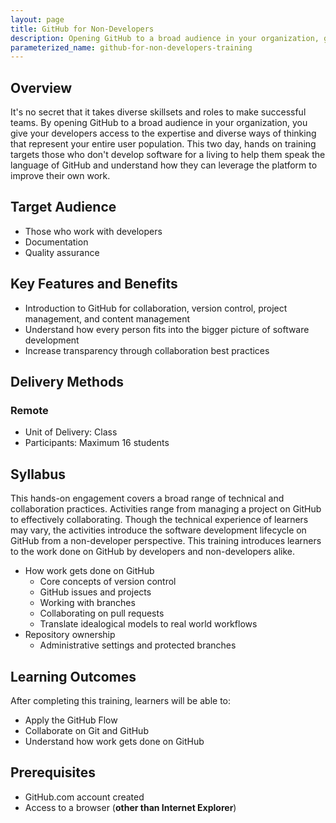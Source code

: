 ```yaml
---
layout: page
title: GitHub for Non-Developers
description: Opening GitHub to a broad audience in your organization, gives your developers access to the expertise and diverse ways of thinking that represent your entire user population.
parameterized_name: github-for-non-developers-training
---
```


## Overview

It's no secret that it takes diverse skillsets and roles to make successful teams. By opening GitHub to a broad audience in your organization, you give your developers access to the expertise and diverse ways of thinking that represent your entire user population. This two day, hands on training targets those who don't develop software for a living to help them speak the language of GitHub and understand how they can leverage the platform to improve their own work.

## Target Audience

- Those who work with developers
- Documentation
- Quality assurance

## Key Features and Benefits

- Introduction to GitHub for collaboration, version control, project management, and content management
- Understand how every person fits into the bigger picture of software development
- Increase transparency through collaboration best practices

## Delivery Methods

### Remote

- Unit of Delivery: Class
- Participants: Maximum 16 students

## Syllabus

This hands-on engagement covers a broad range of technical and collaboration practices. Activities range from managing a project on GitHub to effectively collaborating. Though the technical experience of learners may vary, the activities introduce the software development lifecycle on GitHub from a non-developer perspective. This training introduces learners to the work done on GitHub by developers and non-developers alike.

- How work gets done on GitHub
  - Core concepts of version control
  - GitHub issues and projects
  - Working with branches
  - Collaborating on pull requests
  - Translate idealogical models to real world workflows
- Repository ownership
  - Administrative settings and protected branches

## Learning Outcomes

After completing this training, learners will be able to:

- Apply the GitHub Flow
- Collaborate on Git and GitHub
- Understand how work gets done on GitHub

## Prerequisites

- GitHub.com account created
- Access to a browser (**other than Internet Explorer**)
